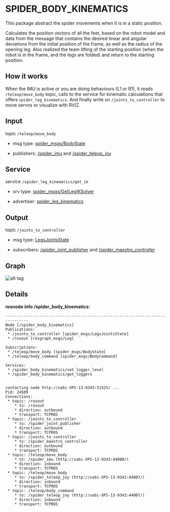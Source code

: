 SPIDER_BODY_KINEMATICS
======

This package abstract the spider movements when it is in a static position.

Calculates the position vectors of all the feet, based on the robot model and data from the message that contains the desired linear and angular deviations from the initial position of the frame, as well as the radius of the opening leg. Also realized the team lifting of the starting position (when the robot is in the frame, and the legs are folded) and return to the starting position.

How it works
-----

When the IMU is active or you are doing behaviours (L1 or  R1), it reads `/teleop/move_body` topic, calls to the service for kinematic calculations that offers `spider_leg_kinematics`. And finally write on `/joints_to_controller` to move servos or visualize with RVIZ.

Input
-----

topic `/teleop/move_body`

 * msg type: [spider_msgs/BodyState](https://github.com/erlerobot/erle-spider/blob/spider/software/src/spider_msgs/msg/BodyState.msg)

 * publishers: [/spider_imu](https://github.com/erlerobot/erle-spider/tree/master/software/src/spider_imu) and [/spider_teleop_joy](https://github.com/erlerobot/erle-spider/tree/master/software/src/spider_teleop_joy)

Service
-----

service `/spider_leg_kinematics/get_ik`

 * srv type: [spider_msgs/GetLegIKSolver](https://github.com/erlerobot/erle-spider/blob/spider/software/src/spider_msgs/srv/GetLegIKSolver.srv)

 * advertiser: [spider_leg_kinematics](https://github.com/erlerobot/erle-spider/tree/master/software/src/spider_leg_kinematics) 

Output
------

topic `/joints_to_controller`

 * msg type: [LegsJointsState](https://github.com/erlerobot/erle-spider/blob/spider/software/src/spider_msgs/msg/LegsJointsState.msg)

 * subscribers: [/spider_joint_publisher](https://github.com/erlerobot/erle-spider/tree/master/software/src/spider_joint_publisher) and [/spider_maestro_controller](https://github.com/erlerobot/erle-spider/tree/master/software/src/spider_maestro_controller)

Graph
----

![alt tag](../../../docs/img/rqt_graph_captures/body_kinematics.png?raw=true)

Details
----

**rosnode info /spider_body_kinematics:**

```
--------------------------------------------------------------------------------
Node [/spider_body_kinematics]
Publications: 
 * /joints_to_controller [spider_msgs/LegsJointsState]
 * /rosout [rosgraph_msgs/Log]

Subscriptions: 
 * /teleop/move_body [spider_msgs/BodyState]
 * /teleop/body_command [spider_msgs/BodyCommand]

Services: 
 * /spider_body_kinematics/set_logger_level
 * /spider_body_kinematics/get_loggers


contacting node http://xabi-XPS-13-9343:51525/ ...
Pid: 24509
Connections:
 * topic: /rosout
    * to: /rosout
    * direction: outbound
    * transport: TCPROS
 * topic: /joints_to_controller
    * to: /spider_joint_publisher
    * direction: outbound
    * transport: TCPROS
 * topic: /joints_to_controller
    * to: /spider_maestro_controller
    * direction: outbound
    * transport: TCPROS
 * topic: /teleop/move_body
    * to: /spider_imu (http://xabi-XPS-13-9343:44000/)
    * direction: inbound
    * transport: TCPROS
 * topic: /teleop/move_body
    * to: /spider_teleop_joy (http://xabi-XPS-13-9343:44007/)
    * direction: inbound
    * transport: TCPROS
 * topic: /teleop/body_command
    * to: /spider_teleop_joy (http://xabi-XPS-13-9343:44007/)
    * direction: inbound
    * transport: TCPROS

```
